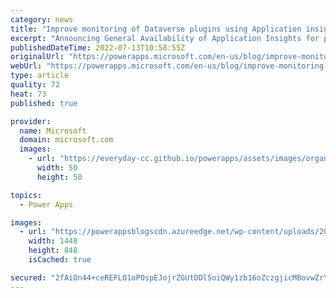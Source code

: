 ```yaml
---
category: news
title: "Improve monitoring of Dataverse plugins using Application insights"
excerpt: "Announcing General Availability of Application Insights for plugins"
publishedDateTime: 2022-07-13T10:58:55Z
originalUrl: "https://powerapps.microsoft.com/en-us/blog/improve-monitoring-of-dataverse-plugins-using-application-insights/"
webUrl: "https://powerapps.microsoft.com/en-us/blog/improve-monitoring-of-dataverse-plugins-using-application-insights/"
type: article
quality: 72
heat: 73
published: true

provider:
  name: Microsoft
  domain: microsoft.com
  images:
    - url: "https://everyday-cc.github.io/powerapps/assets/images/organizations/microsoft.com-50x50.jpg"
      width: 50
      height: 50

topics:
  - Power Apps

images:
  - url: "https://powerappsblogscdn.azureedge.net/wp-content/uploads/2022/07/appinsightslinkedtoenvironment-1-1.gif"
    width: 1448
    height: 848
    isCached: true

secured: "2fAiOn44+ceREFLO1oPOspEJojrZGUtDDlSoiQWy1zb16oZczgjicMBovwZrYbCuiDCeGqqv2xfX1V4oJUQaS4DkaL+//A6WfDTo9rjLe/Tlrc/znH1Dg8tGSm+GxDuVGrza4zSRSPpRkGwc8M9qgfr4eLmTbsGfJWwiAR+jyR0dyQwwHxvV6pgyATMekgORURHw6ZFcns195mioGyEQeuAvKpPLfzez8DgBF8Hm3Ai4KjZIkQlIYUt7gUHXYcqNpGha59BCeM3iyxP+Q1J9zqQichaZMY6JR3EKbv36cSY7MPAoLzCfyCI1KWmzP0IQqNnntTyEAGF7+MQgbbA/4yGL6ZNQ5y7YhbhKA39XXns=;OQIdDRzGtxJH6rR/UDfoFw=="
---
```


